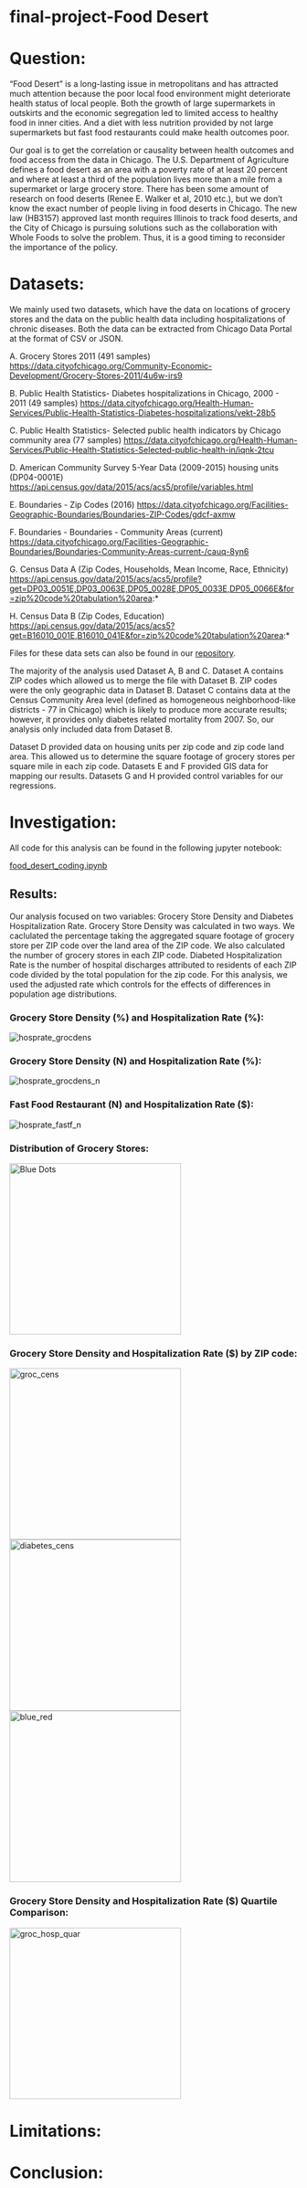 # final-project-Food Desert

# Question:
“Food Desert” is a long-lasting issue in metropolitans and has attracted much attention because the poor local food environment might deteriorate health status of local people. Both the growth of large supermarkets in outskirts and the economic segregation led to limited access to healthy food in inner cities. And a diet with less nutrition provided by not large supermarkets but fast food restaurants could make health outcomes poor.

Our goal is to get the correlation or causality between health outcomes and food access from the data in Chicago. The U.S. Department of Agriculture defines a food desert as an area with a poverty rate of at least 20 percent and where at least a third of the population lives more than a mile from a supermarket or large grocery store. There has been some amount of research on food deserts (Renee E. Walker et al, 2010 etc.), but we don’t know the exact number of people living in food deserts in Chicago. The new law (HB3157) approved last month requires Illinois to track food deserts, and the City of Chicago is pursuing solutions such as the collaboration with Whole Foods to solve the problem. Thus, it is a good timing to reconsider the importance of the policy.


# Datasets:
We mainly used two datasets, which have the data on locations of grocery stores and the data on the public health data including hospitalizations of chronic diseases. Both the data can be extracted from Chicago Data Portal at the format of CSV or JSON.
     
A. Grocery Stores 2011 (491 samples)
https://data.cityofchicago.org/Community-Economic-Development/Grocery-Stores-2011/4u6w-irs9

B. Public Health Statistics- Diabetes hospitalizations in Chicago, 2000 - 2011 (49 samples)
https://data.cityofchicago.org/Health-Human-Services/Public-Health-Statistics-Diabetes-hospitalizations/vekt-28b5

C. Public Health Statistics- Selected public health indicators by Chicago community area (77 samples)
https://data.cityofchicago.org/Health-Human-Services/Public-Health-Statistics-Selected-public-health-in/iqnk-2tcu

D. American Community Survey 5-Year Data (2009-2015) housing units (DP04-0001E)
https://api.census.gov/data/2015/acs/acs5/profile/variables.html

E. Boundaries - Zip Codes (2016)
https://data.cityofchicago.org/Facilities-Geographic-Boundaries/Boundaries-ZIP-Codes/gdcf-axmw

F. Boundaries - Boundaries - Community Areas (current)
https://data.cityofchicago.org/Facilities-Geographic-Boundaries/Boundaries-Community-Areas-current-/cauq-8yn6

G. Census Data A (Zip Codes, Households, Mean Income, Race, Ethnicity)
https://api.census.gov/data/2015/acs/acs5/profile?get=DP03_0051E,DP03_0063E,DP05_0028E,DP05_0033E,DP05_0066E&for=zip%20code%20tabulation%20area:*

H. Census Data B (Zip Codes, Education)
https://api.census.gov/data/2015/acs/acs5?get=B16010_001E,B16010_041E&for=zip%20code%20tabulation%20area:*

Files for these data sets can also be found in our [repository](https://github.com/phobosgt3/final-project-FD).

The majority of the analysis used Dataset A, B and C. Dataset A contains ZIP codes which allowed us to merge the file with Dataset B. ZIP codes were the only geographic data in Dataset B. Dataset C contains data at the Census Community Area level (defined as homogeneous neighborhood-like districts - 77 in Chicago) which is likely to produce more accurate results; however, it provides only diabetes related mortality from 2007. So, our analysis only included data from Dataset B.

Dataset D provided data on housing units per zip code and zip code land area. This allowed us to determine the square footage of grocery stores per square mile in each zip code. Datasets E and F provided GIS data for mapping our results. Datasets G and H provided control variables for our regressions.


# Investigation:

All code for this analysis can be found in the following jupyter notebook:

[food_desert_coding.ipynb](https://github.com/phobosgt3/final-project-FD/blob/master/food_desert_coding.ipynb)

## Results: 

Our analysis focused on two variables: Grocery Store Density and Diabetes Hospitalization Rate. Grocery Store Density was calculated in two ways. We caclulated the percentage taking the aggregated square footage of grocery store per ZIP code over the land area of the ZIP code. We also calculated the number of grocery stores in each ZIP code. Diabeted Hospitalization Rate is the  number of hospital discharges attributed to residents of each ZIP code divided by the total population for the zip code. For this analysis, we used the adjusted rate which controls for the effects of differences in population age distributions.

### Grocery Store Density (%) and Hospitalization Rate (%):
![hosprate_grocdens](https://user-images.githubusercontent.com/32336614/33510911-f7ad43fc-d6d7-11e7-8dce-c243e481c365.png)

### Grocery Store Density (N) and Hospitalization Rate (%):
![hosprate_grocdens_n](https://user-images.githubusercontent.com/32336614/33510914-f99ed612-d6d7-11e7-9df8-268287dec181.png)

### Fast Food Restaurant (N) and Hospitalization Rate ($):
![hosprate_fastf_n](https://user-images.githubusercontent.com/32336614/33510916-fb6c74e0-d6d7-11e7-927c-79394b2ca57c.png)

### Distribution of Grocery Stores:
<img src="https://user-images.githubusercontent.com/32336614/33511279-86eda50c-d6dd-11e7-8fcc-b6672259ae07.png" height="300" alt="Blue Dots">

### Grocery Store Density and Hospitalization Rate ($) by ZIP code:
<img src="https://user-images.githubusercontent.com/32336614/33511445-92668806-d6e0-11e7-8131-27935fadfacc.png" height="300" alt="groc_cens"><img src="https://user-images.githubusercontent.com/32336614/33510925-4a695c3e-d6d8-11e7-82cc-a03acd115d52.png" height="300" alt="diabetes_cens"><img src="https://user-images.githubusercontent.com/32336614/33510927-4aa981c4-d6d8-11e7-994f-36307e780054.png" height="300" alt="blue_red">

### Grocery Store Density and Hospitalization Rate ($) Quartile Comparison:
<img src="https://user-images.githubusercontent.com/32336614/33511276-868bb414-d6dd-11e7-95e8-56cdb01723b0.png" height="300" alt="groc_hosp_quar">

# Limitations:

# Conclusion:


